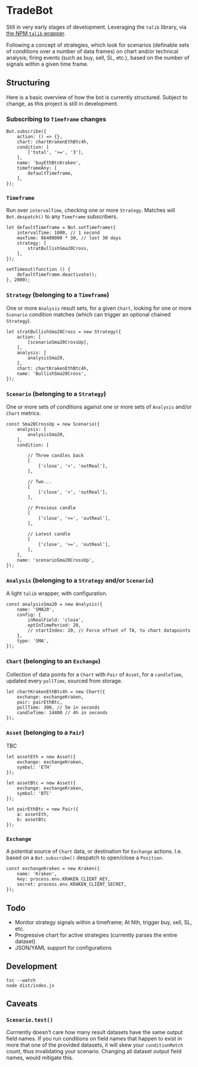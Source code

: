 # TradeBot
Still in very early stages of development. Leveraging the `talib` library, via [the NPM `talib` wrapper](https://www.npmjs.com/package/talib).

Following a concept of strategies, which look for scenarios (definable sets of conditions over a number of data frames) on chart and/or technical analysis; firing events (such as buy, sell, SL, etc.), based on the number of signals within a given time frame.

## Structuring
Here is a basic overview of how the bot is currently structured. Subject to change, as this project is still in development.

### Subscribing to `Timeframe` changes
```
Bot.subscribe({
	action: () => {},
	chart: chartKrakenEthBtc4h,
	condition: [
		['total', '>=', '3'],
	],
	name: 'buyEthBtcKraken',
	timeframeAny: [
		defaultTimeframe,
	],
});
```

### `Timeframe`
Run over `intervalTime`, checking one or more `Strategy`. Matches will `Bot.despatch()` to any `Timeframe` subscribers.

```
let defaultTimeframe = Bot.setTimeframe({
	intervalTime: 1000, // 1 second
	maxTime: 86400000 * 30, // last 30 days
	strategy: [
		stratBullishSma20Cross,
	],
});

setTimeout(function () {
	defaultTimeframe.deactivate();
}, 2000);
```

### `Strategy` (belonging to a `Timeframe`)
One or more `Analysis` result sets, for a given `Chart`, looking for one or more `Scenario` condition matches (which can trigger an optional chained `Strategy`).

```
let stratBullishSma20Cross = new Strategy({
	action: [
		[scenarioSma20CrossUp],
	],
	analysis: [
		analysisSma20,
	],
	chart: chartKrakenEthBtc4h,
	name: 'BullishSma20Cross',
});
```

### `Scenario` (belonging to a `Strategy`)
One or more sets of conditions against one or more sets of `Analysis` and/or `Chart` metrics.

```
const Sma20CrossUp = new Scenario({
	analysis: [
		analysisSma20,
	],
	condition: [

		// Three candles back
		[
			['close', '<', 'outReal'],
		],

		// Two...
		[
			['close', '<', 'outReal'],
		],

		// Previous candle
		[
			['close', '>=', 'outReal'],
		],

		// Latest candle
		[
			['close', '>=', 'outReal'],
		],
	],
	name: 'scenarioSma20CrossUp',
});
```

### `Analysis` (belonging to a `Strategy` and/or `Scenario`)
A light `talib` wrapper, with configuration.

```
const analysisSma20 = new Analysis({
	name: 'SMA20',
	config: {
		inRealField: 'close',
		optInTimePeriod: 20,
		// startIndex: 20, // Force offset of TA, to chart datapoints
	},
	type: 'SMA',
});
```

### `Chart` (belonging to an `Exchange`)
Collection of data points for a `Chart` with `Pair` of `Asset`, for a `candleTime`, updated every `pollTime`, sourced from storage.

```
let chartKrakenEthBtc4h = new Chart({
	exchange: exchangeKraken,
	pair: pairEthBtc,
	pollTime: 300, // 5m in seconds
	candleTime: 14400 // 4h in seconds
});
```

### `Asset` (belonging to a `Pair`)
TBC

```
let assetEth = new Asset({
	exchange: exchangeKraken,
	symbol: 'ETH'
});

let assetBtc = new Asset({
	exchange: exchangeKraken,
	symbol: 'BTC'
});

let pairEthBtc = new Pair({
	a: assetEth,
	b: assetBtc
});
```

### `Exchange`
A potential source of `Chart` data, or destination for `Exchange` actions. I.e. based on a `Bot.subscribe()` despatch to open/close a `Position`.

```
const exchangeKraken = new Kraken({
	name: 'Kraken',
	key: process.env.KRAKEN_CLIENT_KEY,
	secret: process.env.KRAKEN_CLIENT_SECRET,
});
```

## Todo

- Monitor strategy signals within a timeframe; At Nth, trigger buy, sell, SL, etc.
- Progressive chart for active strategies (currently parses the entire dataset).
- JSON/YAML support for configurations

## Development
```
tsc --watch
node dist/index.js
```

## Caveats

### `Scenario.test()`
Currrently doesn't care how many result datasets have the same output field names. If you run conditions on field names that happen to exist in more that one of the provided datasets, it will skew your `conditionMatch` count, thus invalidating your scenario. Changing all dataset output field names, would mitigate this.